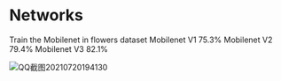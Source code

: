 # Networks
Train the Mobilenet in flowers dataset
Mobilenet V1 75.3%
Mobilenet V2 79.4%
Mobilenet V3 82.1%


![QQ截图20210720194130](https://user-images.githubusercontent.com/52600391/126318067-66b47327-8f4e-4f17-8b7d-2afe54ee4708.png)

